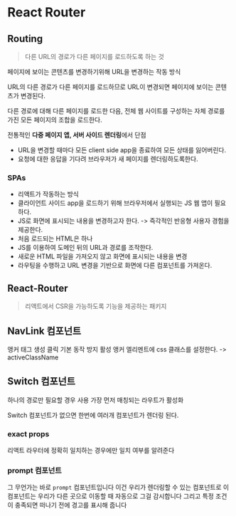 # React Router

## Routing

> 다른 URL의 경로가 다른 페이지를 로드하도록 하는 것

페이지에 보이는 콘텐츠를 변경하기위해 URL을 변경하는 작동 방식

URL의 다른 경로가 다른 페이지를 로드하므로 URL이 변경되면 페이지에 보이는 콘텐츠가 변경된다.

다른 경로에 대해 다른 페이지를 로드한 다음, 전체 웹 사이트를 구성하는 자체 경로를 가진 모든 페이지의 조합을 로드한다.

전통적인 **다중 페이지 앱, 서버 사이드 렌더링**에서 단점

- URL을 변경할 때마다 모든 client side app을 종료하여 모든 상태를 잃어버린다.
- 요청에 대한 응답을 기다려 브라우저가 새 페이지를 렌더링하도록한다.

### SPAs

- 리액트가 작동하는 방식
- 클라이언트 사이드 app을 로드하기 위해 브라우저에서 실행되는 JS 웹 앱이 필요하다.
- JS로 화면에 표시되는 내용을 변경하고자 한다. -> 즉각적인 반응형 사용자 경험을 제공한다.
- 처음 로드되는 HTML은 하나
- JS를 이용하여 도메인 뒤의 URL과 경로를 조작한다.
- 새로운 HTML 파일을 가져오지 않고 화면에 표시되는 내용을 변경
- 라우팅을 수행하고 URL 변경을 기반으로 화면에 다른 컴포넌트를 가져온다.

## React-Router

> 리액트에서 CSR을 가능하도록 기능을 제공하는 패키지

## NavLink 컴포넌트

앵커 태그 생성
클릭 기본 동작 방지
활성 앵커 엘리멘트에 css 클래스를 설정한다. -> activeClassName

## Switch 컴포넌트

하나의 경로만 필요할 경우 사용
가장 먼저 매칭되는 라우트가 활성화

Switch 컴포넌트가 없으면 한번에 여러개 컴포넌트가 렌더링 된다.

### exact props

리액트 라우터에 정확히 일치하는 경우에만 일치 여부를 알려준다

### prompt 컴포넌트

그 무언가는 바로 `prompt` 컴포넌트입니다
이건 우리가 렌더링할 수 있는 컴포넌트로 이 컴포넌트는 우리가 다른 곳으로 이동할 때 자동으로 그걸 감시합니다 그리고 특정 조건이 충족되면 떠나기 전에 경고를 표시해 줍니다
